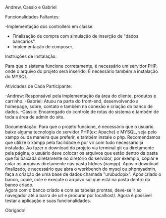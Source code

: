 Andrew, Cassio e Gabriel

Funcionalidades Faltantes:

-Implementação dos controllers em classe.
- Finalização de compra com simulação de inserção de "dados bancarios".
- Implementação de composer.

Instruções de Instalação:

Para que o sistema funcione corretamente, é necessário um servidor PHP, onde o arquivo do projeto será inserido. É necessário também a instalação do MYSQL.

Atividades de Cada Participante:

-Andrew: Responsável pela implementação da área do cliente, produtos e carrinho.
-Gabriel: Atuou na parte do front-end, desenvolvendo a homepage, sobre, contato e também na conexão e criação do banco de dados.
-Cassio: Encarregado do controle de rotas do sistema e também de toda a área de admin do site.

Documentação:
Para que o projeto funcione, é necessário que o usuário baixe alguma tecnologia de servidor PHP(ex: Apache) e MYSQL, seja pelo xampp ou da maneira que preferir, e também instale o php. Recomendamos que utilize o xampp pela facilidade e por vir com tudo necessário já instalado.
Ao fazer o download do projeto via terminal git ou diretamente pela página, o usuário deve colocar os arquivos que estão dentro da pasta que foi baixada diretamente no diretório do servidor, por exemplo, copiar e colar os arquivos diretamente nas pasta htdocs (xampp).
Após o download finalizado, é necessário que abra o workbench do mysql ou phpmyadmin, faça a criação de uma base de dados chamada "urubudopix". Após criado o banco, copie, cole e execute o arquivo sql que está na pasta dentro do banco criado.  
Agora com o banco criado e com as tabelas prontas, deve-se ir ao navegador até a barra de url e procurar por localhost/.
Agora é possível testar a aplicação e suas funcionalidades.

Obrigado! 
